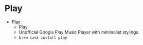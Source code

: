 # Play
- [Play](https://pmsaue0.github.io/play/)
  -  Play
  - Unofficial Google Play Music Player with minimalist stylings
  - `brew cask install play`
